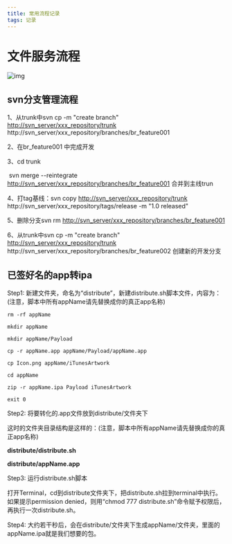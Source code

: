 ```yaml
---
title: 常用流程记录
tags: 记录
---
```




# 文件服务流程

![img](https://ljykangaroo.github.io/assets/2018/3.png)



## svn分支管理流程

1、从trunk中svn cp -m "create branch" <http://svn_server/xxx_repository/trunk> http://svn_server/xxx_repository/branches/br_feature001 

2、在br_feature001 中完成开发

3、cd trunk 

​      svn merge --reintegrate <http://svn_server/xxx_repository/branches/br_feature001>  合并到主线trun

4、打tag基线：svn copy <http://svn_server/xxx_repository/trunk> http://svn_server/xxx_repository/tags/release -m "1.0 released"

5、删除分支svn rm <http://svn_server/xxx_repository/branches/br_feature001>

6、从trunk中svn cp -m "create branch" <http://svn_server/xxx_repository/trunk> http://svn_server/xxx_repository/branches/br_feature002 创建新的开发分支



##  已签好名的app转ipa

Step1: 新建文件夹，命名为“distribute”，新建distribute.sh脚本文件，内容为：(注意，脚本中所有appName请先替换成你的真正app名称)

```shell
rm -rf appName

mkdir appName

mkdir appName/Payload

cp -r appName.app appName/Payload/appName.app

cp Icon.png appName/iTunesArtwork

cd appName

zip -r appName.ipa Payload iTunesArtwork

exit 0
```


Step2: 将要转化的.app文件放到distribute/文件夹下

这时的文件夹目录结构是这样的：(注意，脚本中所有appName请先替换成你的真正app名称)

**distribute/distribute.sh**

**distribute/appName.app**

 

Step3: 运行distribute.sh脚本

打开Terminal，cd到distribute文件夹下，把distribute.sh拉到terminal中执行。如果提示permission denied，则用“chmod 777 distribute.sh”命令赋予权限后，再执行一次distribute.sh。

 

Step4: 大约若干秒后，会在distribute/文件夹下生成appName/文件夹，里面的appName.ipa就是我们想要的包。